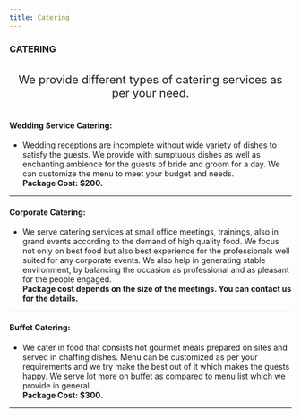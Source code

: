 ```yaml
---
title: Catering
---
```


<div class="row">

<div class="col-lg-1 col-md-1 col-sm-0 col-xs-0"></div>

<div class="col-lg-10 col-md-10 col-sm-12 col-xs-12">

<div class="List">

### CATERING
<br>

<div style="text-align:center; font-size: 20px;">
We provide different types of catering services as per your need.
</div>
<br>
<div class="row">
<div class="col-lg-12 col-md-12 col-sm-12 col-xs-12">

#### Wedding Service Catering:

</div>
</div>

* Wedding receptions are incomplete without wide variety of dishes to satisfy the guests. We provide with sumptuous dishes as well as enchanting ambience for the guests of bride and groom for a day. We can customize the menu to meet your budget and needs. <br>
**Package Cost: $200.**
<hr>

#### Corporate Catering:

* We serve catering services at small office meetings, trainings, also in grand events according to the demand of high quality food. We focus not only on best food but also best experience for the professionals well suited for any corporate events. We also help in generating stable environment, by balancing the occasion as professional and as pleasant for the people engaged.<br>
**Package cost depends on the size of the meetings. You can contact us for the details.**
<hr>

#### Buffet Catering:

* We cater in food that consists hot gourmet meals prepared on sites and served in chaffing dishes. Menu can be customized as per your requirements and we try make the best out of it which makes the guests happy. We serve lot more on buffet as compared to menu list which we provide in general.<br>
**Package Cost: $300.**
<hr>

</div>
</div>

<div class="col-lg-1 col-md-1 col-sm-0 col-xs-0"></div>

</div>